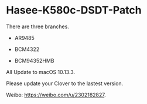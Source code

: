 # Hasee-K580c-DSDT-Patch

There are three branches.

+ AR9485

+ BCM4322

+ BCM94352HMB


All Update to macOS 10.13.3. 

Please update your Clover to the lastest version.

Weibo: https://weibo.com/u/2302182827.
